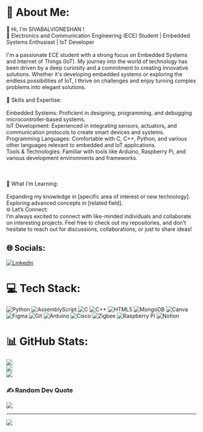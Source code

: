 # 💫 About Me:
👋 Hi, I'm SIVABALVIGNESHAN !<br>🔧 Electronics and Communication Engineering (ECE) Student | Embedded Systems Enthusiast | IoT Developer<br><br>I'm a passionate ECE student with a strong focus on Embedded Systems and Internet of Things (IoT). My journey into the world of technology has been driven by a deep curiosity and a commitment to creating innovative solutions. Whether it's developing embedded systems or exploring the endless possibilities of IoT, I thrive on challenges and enjoy turning complex problems into elegant solutions.<br><br>🌟 Skills and Expertise:<br><br>Embedded Systems: Proficient in designing, programming, and debugging microcontroller-based systems.<br>IoT Development: Experienced in integrating sensors, actuators, and communication protocols to create smart devices and systems.<br>Programming Languages: Comfortable with C, C++, Python, and various other languages relevant to embedded and IoT applications.<br>Tools & Technologies: Familiar with tools like Arduino, Raspberry Pi, and various development environments and frameworks.<br><br><br><br>🚀 What I’m Learning:<br><br>Expanding my knowledge in [specific area of interest or new technology].<br>Exploring advanced concepts in [related field].<br>🌐 Let’s Connect:<br>I’m always excited to connect with like-minded individuals and collaborate on interesting projects. Feel free to check out my repositories, and don’t hesitate to reach out for discussions, collaborations, or just to share ideas!


## 🌐 Socials:
[![LinkedIn](https://img.shields.io/badge/LinkedIn-%230077B5.svg?logo=linkedin&logoColor=white)](https://linkedin.com/in/www.linkedin.com/in/sivabalvigneshan-p-88459b269) 

# 💻 Tech Stack:
![Python](https://img.shields.io/badge/python-3670A0?style=flat&logo=python&logoColor=ffdd54) ![AssemblyScript](https://img.shields.io/badge/assembly%20script-%23000000.svg?style=flat&logo=assemblyscript&logoColor=white) ![C](https://img.shields.io/badge/c-%2300599C.svg?style=flat&logo=c&logoColor=white) ![C++](https://img.shields.io/badge/c++-%2300599C.svg?style=flat&logo=c%2B%2B&logoColor=white) ![HTML5](https://img.shields.io/badge/html5-%23E34F26.svg?style=flat&logo=html5&logoColor=white) ![MongoDB](https://img.shields.io/badge/MongoDB-%234ea94b.svg?style=flat&logo=mongodb&logoColor=white) ![Canva](https://img.shields.io/badge/Canva-%2300C4CC.svg?style=flat&logo=Canva&logoColor=white) ![Figma](https://img.shields.io/badge/figma-%23F24E1E.svg?style=flat&logo=figma&logoColor=white) ![Git](https://img.shields.io/badge/git-%23F05033.svg?style=flat&logo=git&logoColor=white) ![Arduino](https://img.shields.io/badge/-Arduino-00979D?style=flat&logo=Arduino&logoColor=white) ![Cisco](https://img.shields.io/badge/cisco-%23049fd9.svg?style=flat&logo=cisco&logoColor=black) ![Zigbee](https://img.shields.io/badge/zigbee-%23EB0443.svg?style=flat&logo=zigbee&logoColor=white) ![Raspberry Pi](https://img.shields.io/badge/-RaspberryPi-C51A4A?style=flat&logo=Raspberry-Pi) ![Notion](https://img.shields.io/badge/Notion-%23000000.svg?style=flat&logo=notion&logoColor=white)
# 📊 GitHub Stats:
![](https://github-readme-stats.vercel.app/api?username=SIVABALVIGNESHAN&theme=dark&hide_border=false&include_all_commits=true&count_private=true)<br/>
![](https://github-readme-streak-stats.herokuapp.com/?user=SIVABALVIGNESHAN&theme=dark&hide_border=false)<br/>
![](https://github-readme-stats.vercel.app/api/top-langs/?username=SIVABALVIGNESHAN&theme=dark&hide_border=false&include_all_commits=true&count_private=true&layout=compact)

### ✍️ Random Dev Quote
![](https://quotes-github-readme.vercel.app/api?type=horizontal&theme=radical)

---
[![](https://visitcount.itsvg.in/api?id=SIVABALVIGNESHAN&icon=0&color=0)](https://visitcount.itsvg.in)

<!-- Proudly created with GPRM ( https://gprm.itsvg.in ) -->
